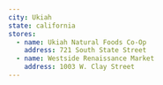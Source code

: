 ```yaml
---
city: Ukiah
state: california
stores:
  - name: Ukiah Natural Foods Co-Op
    address: 721 South State Street
  - name: Westside Renaissance Market
    address: 1003 W. Clay Street
---
```

